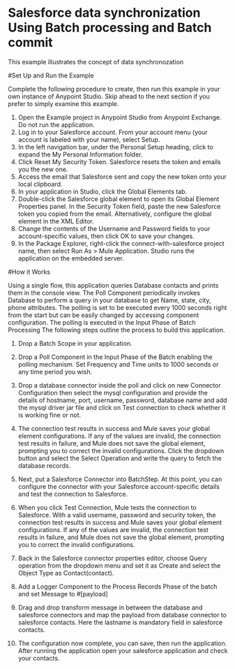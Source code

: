 # Salesforce data synchronization Using Batch processing and Batch commit
This example illustrates the concept of data synchronozation 

#Set Up and Run the Example

Complete the following procedure to create, then run this example in your own instance of Anypoint Studio. Skip ahead to the next section if you prefer to simply examine this example.
1.	Open the Example project in Anypoint Studio from Anypoint Exchange. Do not run the application.
2.	Log in to your Salesforce account. From your account menu (your account is labeled with your name), select Setup.
3.	In the left navigation bar, under the Personal Setup heading, click to expand the My Personal Information folder.
4.	Click Reset My Security Token. Salesforce resets the token and emails you the new one.
5.	Access the email that Salesforce sent and copy the new token onto your local clipboard.
6.	In your application in Studio, click the Global Elements tab.
7.	Double-click the Salesforce global element to open its Global Element Properties panel. In the Security Token field, paste the new Salesforce token you copied from the email. Alternatively, configure the global element in the XML Editor.
8.	Change the contents of the Username and Password fields to your account-specific values, then click OK to save your changes.
9.	In the Package Explorer, right-click the connect-with-salesforce project name, then select Run As > Mule Application. Studio runs the application on the embedded server.

#How it Works

Using a single flow, this application queries Database contacts and prints them in the console view.
The Poll Component periodically invokes Database to perform a query in your database to get Name, state, city, phone attributes. The polling is set to be executed every 1000 seconds right from the start but can be easily changed by accessing component configuration. The polling is executed in the Input Phase of Batch Processing
The following steps outline the process to build this application.
1.	Drop a Batch Scope in your application.
2.	Drop a Poll Component in the Input Phase of the Batch enabling the polling mechanism. Set Frequency and Time units to 1000 seconds or any time period you wish. 
3.	Drop a database connector inside the poll and click on new Connector Configuration then select the mysql configuration and provide the details of hostname, port, username, password, database name and add the mysql driver jar file and click on Test connection to check whether it is working fine or not. 
4.	 The connection test results in success and Mule saves your global element configurations. If any of the values are invalid, the connection test results in failure, and Mule does not save the global element, prompting you to correct the invalid configurations. Click the dropdown button and  select the Select Operation and write the query to fetch the database records.

5.	Next, put a Salesforce Connector into BatchStep. At this point, you can configure the connector with your Salesforce account-specific details and test the connection to Salesforce.
6.	When you click Test Connection, Mule tests the connection to Salesforce. With a valid username, password and security token, the connection test results in success and Mule saves your global element configurations. If any of the values are invalid, the connection test results in failure, and Mule does not save the global element, prompting you to correct the invalid configurations.
7.	Back in the Salesforce connector properties editor, choose Query operation from the dropdown menu and set it as Create and select the Object Type as Contact(contact).
8.	Add a Logger Component to the Process Records Phase of the batch and set Message to #[payload]
9.	Drag and drop transform message in between the database and salesforce connectors and map the payload from database connector to salesforce contacts. Here the lastname is mandatory field in salesforce contacts.
10.	The configuration now complete, you can save, then run the application. After running the application open your salesforce application and check your contacts.

